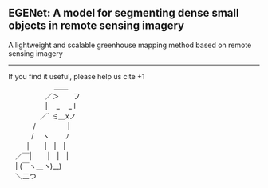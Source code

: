 ## EGENet: A model for segmenting dense small objects in remote sensing imagery 
A lightweight and scalable greenhouse mapping method based on remote sensing imagery 

------------------------------
If you find it useful, please help us cite +1  
　　　　 　　 ＿＿  
　　　 　　／＞　　フ  
　　　 　　| 　_　 _ l  
　 　　 　／` ミ＿xノ  
　　 　 /　　　 　 |  
　　　 /　 ヽ　　 ﾉ  
　 　 │　　|　|　|  
　／￣|　　 |　|　|  
　| (￣ヽ＿_ヽ_)__)  
　＼二つ  
